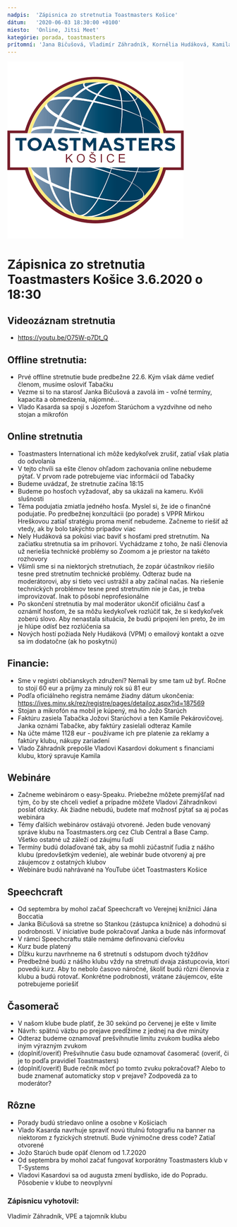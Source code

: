 ```yaml
---
nadpis:  'Zápisnica zo stretnutia Toastmasters Košice'
dátum:   '2020-06-03 18:30:00 +0100'
miesto:  'Online, Jitsi Meet'
kategórie: porada, toastmasters
prítomní: 'Jana Bičušová, Vladimír Záhradník, Kornélia Hudáková, Kamila Pekárovičová, Vladimír Kasarda'
---
```


![alt text][logo]
# Zápisnica zo stretnutia Toastmasters Košice 3.6.2020 o 18:30

## Videozáznam stretnutia
- https://youtu.be/O75W-p7Dt_Q

## Offline stretnutia:
- Prvé offline stretnutie bude predbežne 22.6. Kým však dáme vedieť členom, musíme osloviť Tabačku
- Vezme si to na starosť Janka Bičušová a zavolá im - voľné termíny, kapacita a obmedzenia, nájomné...
- Vlado Kasarda sa spojí s Jozefom Starúchom a vyzdvihne od neho stojan a mikrofón

## Online stretnutia
- Toastmasters International ich môže kedykoľvek zrušiť, zatiaľ však platia do odvolania
- V tejto chvíli sa ešte členov ohľadom zachovania online nebudeme pýtať. V prvom rade potrebujeme viac informácií od Tabačky
- Budeme uvádzať, že stretnutie začína 18:15
- Budeme po hosťoch vyžadovať, aby sa ukázali na kameru. Kvôli slušnosti
- Téma podujatia zmiatla jedného hosťa. Myslel si, že ide o finančné podujatie. Po predbežnej konzultácii (po porade) s VPPR Mirkou Hreškovou zatiaľ stratégiu proma meniť nebudeme. Začneme to riešiť až vtedy, ak by bolo takýchto prípadov viac
- Nely Hudáková sa pokúsi viac baviť s hosťami pred stretnutím. Na začiatku stretnutia sa im prihovorí. Vychádzame z toho, že naši členovia už neriešia technické problémy so Zoomom a je priestor na takéto rozhovory
- Všimli sme si na niektorých stretnutiach, že zopár účastníkov riešilo tesne pred stretnutím technické problémy. Odteraz bude na moderátorovi, aby si tieto veci ustrážil a aby začínal načas. Na riešenie technických problémov tesne pred stretnutím nie je čas, je treba improvizovať. Inak to pôsobí neprofesionálne
- Po skončení stretnutia by mal moderátor ukončiť oficiálnu časť a oznámiť hosťom, že sa môžu kedykoľvek rozlúčiť tak, že si kedykoľvek zoberú slovo. Aby nenastala situácia, že budú pripojení len preto, že im je hlúpe odísť bez rozlúčenia sa
- Nových hostí požiada Nely Hudáková (VPM) o emailový kontakt a ozve sa im dodatočne (ak ho poskytnú)

## Financie:
- Sme v registri občianskych združení? Nemali by sme tam už byť. Ročne to stojí 60 eur a príjmy za minulý rok sú 81 eur
- Podľa oficiálneho registra nemáme žiadny dátum ukončenia: https://ives.minv.sk/rez/registre/pages/detailoz.aspx?id=187569
- Stojan a mikrofón na mobil je kúpený, má ho Jožo Starúch
- Faktúru zasiela Tabačka Jožovi Starúchovi a ten Kamile Pekárovičovej. Janka oznámi Tabačke, aby faktúry zasielali odteraz Kamile
- Na účte máme 1128 eur - používame ich pre platenie za reklamy a faktúry klubu, nákupy zariadení
- Vlado Záhradník prepošle Vladovi Kasardovi dokument s financiami klubu, ktorý spravuje Kamila

## Webináre
- Začneme webinárom o easy-Speaku. Priebežne môžete premýšľať nad tým, čo by ste chceli vedieť a prípadne môžete Vladovi Záhradníkovi poslať otázky. Ak žiadne nebudú, budete mať možnosť pýtať sa aj počas webinára
- Témy ďalších webinárov ostávajú otvorené. Jeden bude venovaný správe klubu na Toastmasters.org cez Club Central a Base Camp. Všetko ostatné už záleží od záujmu ľudí
- Termíny budú dolaďované tak, aby sa mohli zúčastniť ľudia z nášho klubu (predovšetkým vedenie), ale webinár bude otvorený aj pre záujemcov z ostatných klubov
- Webináre budú nahrávané na YouTube účet Toastmasters Košice

## Speechcraft
- Od septembra by mohol začať Speechcraft vo Verejnej knižnici Jána Boccatia
- Janka Bičušová sa stretne so Stankou (zástupca knižnice) a dohodnú si podrobnosti. V iniciatíve bude pokračovať Janka a bude nás informovať
- V rámci Speechcraftu stále nemáme definovanú cieľovku
- Kurz bude platený
- Dĺžku kurzu navrhneme na 6 stretnutí s odstupom dvoch týždňov
- Predbežné budú z nášho klubu vždy na stretnutí dvaja zástupcovia, ktorí povedú kurz. Aby to nebolo časovo náročné, školiť budú rôzni členovia z klubu a budú rotovať. Konkrétne podrobnosti, vrátane záujemcov, ešte potrebujeme poriešiť

## Časomerač
- V našom klube bude platiť, že 30 sekúnd po červenej je ešte v limite
- Návrh: spätnú väzbu po prejave predĺžime z jednej na dve minúty
- Odteraz budeme oznamovať prešvihnutie limitu zvukom budíka alebo iným výrazným zvukom
- (doplniť/overiť) Prešvihnutie času bude oznamovať časomerač (overiť, či je to podľa pravidiel Toastmasters)
- (doplniť/overiť) Bude rečník môcť po tomto zvuku pokračovať? Alebo to bude znamenať automaticky stop v prejave? Zodpovedá za to moderátor?

## Rôzne
- Porady budú striedavo online a osobne v Košiciach
- Vlado Kasarda navrhuje spraviť novú titulnú fotografiu na banner na niektorom z fyzických stretnutí. Bude výnimočne dress code? Zatiaľ otvorené
- Jožo Starúch bude opäť členom od 1.7.2020
- Od septembra by mohol začať fungovať korporátny Toastmasters klub v T-Systems
- Vladovi Kasardovi sa od augusta zmení bydlisko, ide do Popradu. Pôsobenie v klube to neovplyvní

### Zápisnicu vyhotovil:
Vladimír Záhradník,
VPE a tajomník klubu

[logo]: https://github.com/toastmasters-kosice/graficke-podklady/raw/master/Log%C3%A1/%C5%A0tandardn%C3%A9%20zmen%C5%A1en%C3%A9%20logo%20TMKE.png "Logo Toastmasters Košice"
